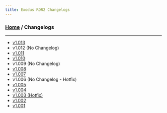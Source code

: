```yaml
---
title: Exodus RDR2 Changelogs
---
```

### [Home](../index.md) / Changelogs
---
- [v1.013](Changelogs/v1.013.md)
- v1.012 (No Changelog)
- [v1.011](Changelogs/v1.011.md)
- [v1.010](Changelogs/v1.010.md)
- v1.009 (No Changelog)
- [v1.008](Changelogs/v1.008.md)
- [v1.007](Changelogs/v1.007.md)
- v1.006 (No Changelog - Hotfix)
- [v1.005](Changelogs/v1.005.md)
- [v1.004](Changelogs/v1.004.md)
- [v1.003 (Hotfix)](Changelogs/v1.003.md)
- [v1.002](Changelogs/v1.002.md)
- [v1.001](Changelogs/v1.001.md)
